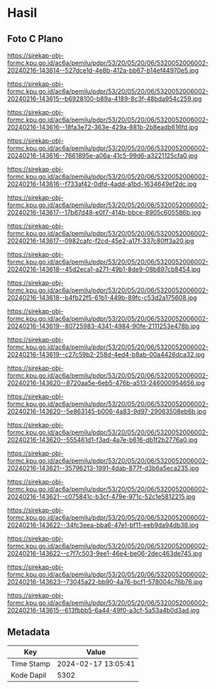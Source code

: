 # Hasil

## Foto C Plano

https://sirekap-obj-formc.kpu.go.id/ac6a/pemilu/pdpr/53/20/05/20/06/5320052006002-20240216-143614--527dce1d-4e8b-412a-bb67-b14ef44970e5.jpg

https://sirekap-obj-formc.kpu.go.id/ac6a/pemilu/pdpr/53/20/05/20/06/5320052006002-20240216-143615--b6928100-b89a-4189-8c3f-48bda954c259.jpg

https://sirekap-obj-formc.kpu.go.id/ac6a/pemilu/pdpr/53/20/05/20/06/5320052006002-20240216-143616--18fa3e72-363e-429a-881b-2b8eadb616fd.jpg

https://sirekap-obj-formc.kpu.go.id/ac6a/pemilu/pdpr/53/20/05/20/06/5320052006002-20240216-143616--7661895e-a06a-41c5-99d6-a3221125cfa0.jpg

https://sirekap-obj-formc.kpu.go.id/ac6a/pemilu/pdpr/53/20/05/20/06/5320052006002-20240216-143616--f733af42-0dfd-4add-a1bd-1634649ef2dc.jpg

https://sirekap-obj-formc.kpu.go.id/ac6a/pemilu/pdpr/53/20/05/20/06/5320052006002-20240216-143617--17b67d48-e0f7-414b-bbce-8905c605586b.jpg

https://sirekap-obj-formc.kpu.go.id/ac6a/pemilu/pdpr/53/20/05/20/06/5320052006002-20240216-143617--0982cafc-f2cd-45e2-a17f-337c80ff3a20.jpg

https://sirekap-obj-formc.kpu.go.id/ac6a/pemilu/pdpr/53/20/05/20/06/5320052006002-20240216-143618--45d2eca1-a271-49b1-8de9-08b897cb8454.jpg

https://sirekap-obj-formc.kpu.go.id/ac6a/pemilu/pdpr/53/20/05/20/06/5320052006002-20240216-143618--b4fb22f5-61b1-449b-89fc-c53d2a175608.jpg

https://sirekap-obj-formc.kpu.go.id/ac6a/pemilu/pdpr/53/20/05/20/06/5320052006002-20240216-143619--80725983-4341-4984-90fe-2111253e478b.jpg

https://sirekap-obj-formc.kpu.go.id/ac6a/pemilu/pdpr/53/20/05/20/06/5320052006002-20240216-143619--c27c59b2-258d-4ed4-b8ab-00a4426dca32.jpg

https://sirekap-obj-formc.kpu.go.id/ac6a/pemilu/pdpr/53/20/05/20/06/5320052006002-20240216-143620--8720aa5e-6eb5-476b-a513-246000954656.jpg

https://sirekap-obj-formc.kpu.go.id/ac6a/pemilu/pdpr/53/20/05/20/06/5320052006002-20240216-143620--5e863145-b006-4a83-9d97-29063508eb6b.jpg

https://sirekap-obj-formc.kpu.go.id/ac6a/pemilu/pdpr/53/20/05/20/06/5320052006002-20240216-143620--555461d1-f3ad-4a7e-b616-db1f2b2776a0.jpg

https://sirekap-obj-formc.kpu.go.id/ac6a/pemilu/pdpr/53/20/05/20/06/5320052006002-20240216-143621--35796213-1991-4dab-877f-d3b6a5eca235.jpg

https://sirekap-obj-formc.kpu.go.id/ac6a/pemilu/pdpr/53/20/05/20/06/5320052006002-20240216-143621--c075841c-b3cf-479e-971c-52c1e5812215.jpg

https://sirekap-obj-formc.kpu.go.id/ac6a/pemilu/pdpr/53/20/05/20/06/5320052006002-20240216-143622--34fc3eea-bba6-47e1-bf11-eeb9da94db38.jpg

https://sirekap-obj-formc.kpu.go.id/ac6a/pemilu/pdpr/53/20/05/20/06/5320052006002-20240216-143622--c7f7c503-9ee1-46e4-be06-2dec463de745.jpg

https://sirekap-obj-formc.kpu.go.id/ac6a/pemilu/pdpr/53/20/05/20/06/5320052006002-20240216-143623--73045a22-bb90-4a76-bcf1-578004c76b76.jpg

https://sirekap-obj-formc.kpu.go.id/ac6a/pemilu/pdpr/53/20/05/20/06/5320052006002-20240216-143615--613fbbb5-6a44-49f0-a3cf-5a53a4b0d3ad.jpg


## Metadata

| Key        | Value               |
| ---------- | ------------------- |
| Time Stamp | 2024-02-17 13:05:41 |
| Kode Dapil | 5302                |



